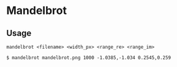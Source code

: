 # Mandelbrot

## Usage
```
mandelbrot <filename> <width_px> <range_re> <range_im>
```

```
$ mandelbrot mandelbrot.png 1000 -1.0385,-1.034 0.2545,0.259
```